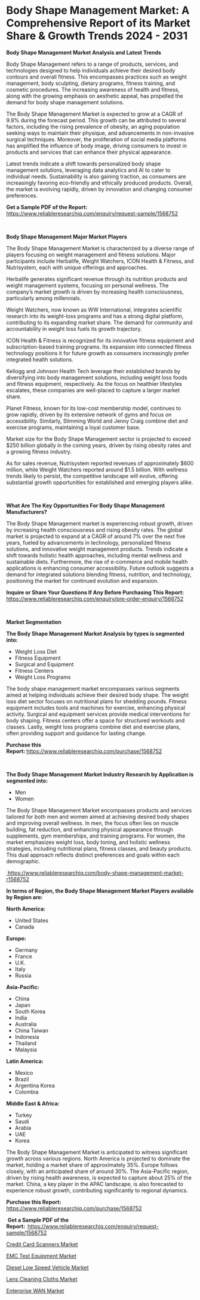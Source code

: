 <p><h1>Body Shape Management Market: A Comprehensive Report of its Market Share & Growth Trends 2024 - 2031</h1></p><p><strong>Body Shape Management Market Analysis and Latest Trends</strong></p>
<p><p>Body Shape Management refers to a range of products, services, and technologies designed to help individuals achieve their desired body contours and overall fitness. This encompasses practices such as weight management, body sculpting, dietary programs, fitness training, and cosmetic procedures. The increasing awareness of health and fitness, along with the growing emphasis on aesthetic appeal, has propelled the demand for body shape management solutions.</p><p>The Body Shape Management Market is expected to grow at a CAGR of 9.9% during the forecast period. This growth can be attributed to several factors, including the rising prevalence of obesity, an aging population seeking ways to maintain their physique, and advancements in non-invasive surgical techniques. Moreover, the proliferation of social media platforms has amplified the influence of body image, driving consumers to invest in products and services that can enhance their physical appearance.</p><p>Latest trends indicate a shift towards personalized body shape management solutions, leveraging data analytics and AI to cater to individual needs. Sustainability is also gaining traction, as consumers are increasingly favoring eco-friendly and ethically produced products. Overall, the market is evolving rapidly, driven by innovation and changing consumer preferences.</p></p>
<p><strong>Get a Sample PDF of the Report:&nbsp;</strong> <a href="https://www.reliableresearchiq.com/enquiry/request-sample/1568752?utm_campaign=99&utm_medium=2&utm_source=Github&utm_content=ia&utm_term=19102024&utm_id=body-shape-management">https://www.reliableresearchiq.com/enquiry/request-sample/1568752</a></p>
<p>&nbsp;</p>
<p><strong>Body Shape Management Major Market Players</strong></p>
<p><p>The Body Shape Management Market is characterized by a diverse range of players focusing on weight management and fitness solutions. Major participants include Herbalife, Weight Watchers, ICON Health & Fitness, and Nutrisystem, each with unique offerings and approaches.</p><p>Herbalife generates significant revenue through its nutrition products and weight management systems, focusing on personal wellness. The company’s market growth is driven by increasing health consciousness, particularly among millennials.</p><p>Weight Watchers, now known as WW International, integrates scientific research into its weight-loss programs and has a strong digital platform, contributing to its expanding market share. The demand for community and accountability in weight loss fuels its growth trajectory.</p><p>ICON Health & Fitness is recognized for its innovative fitness equipment and subscription-based training programs. Its expansion into connected fitness technology positions it for future growth as consumers increasingly prefer integrated health solutions.</p><p>Kellogg and Johnson Health Tech leverage their established brands by diversifying into body management solutions, including weight loss foods and fitness equipment, respectively. As the focus on healthier lifestyles escalates, these companies are well-placed to capture a larger market share.</p><p>Planet Fitness, known for its low-cost membership model, continues to grow rapidly, driven by its extensive network of gyms and focus on accessibility. Similarly, Slimming World and Jenny Craig combine diet and exercise programs, maintaining a loyal customer base.</p><p>Market size for the Body Shape Management sector is projected to exceed $250 billion globally in the coming years, driven by rising obesity rates and a growing fitness industry.</p><p>As for sales revenue, Nutrisystem reported revenues of approximately $600 million, while Weight Watchers reported around $1.5 billion. With wellness trends likely to persist, the competitive landscape will evolve, offering substantial growth opportunities for established and emerging players alike.</p></p>
<p>&nbsp;</p>
<p><strong>What Are The Key Opportunities For Body Shape Management Manufacturers?</strong></p>
<p><p>The Body Shape Management market is experiencing robust growth, driven by increasing health consciousness and rising obesity rates. The global market is projected to expand at a CAGR of around 7% over the next five years, fueled by advancements in technology, personalized fitness solutions, and innovative weight management products. Trends indicate a shift towards holistic health approaches, including mental wellness and sustainable diets. Furthermore, the rise of e-commerce and mobile health applications is enhancing consumer accessibility. Future outlook suggests a demand for integrated solutions blending fitness, nutrition, and technology, positioning the market for continued evolution and expansion.</p></p>
<p><strong>Inquire or Share Your Questions If Any Before Purchasing This Report:</strong> <a href="https://www.reliableresearchiq.com/enquiry/pre-order-enquiry/1568752?utm_campaign=99&utm_medium=2&utm_source=Github&utm_content=ia&utm_term=19102024&utm_id=body-shape-management">https://www.reliableresearchiq.com/enquiry/pre-order-enquiry/1568752</a></p>
<p>&nbsp;</p>
<p><strong>Market Segmentation</strong></p>
<p><strong>The Body Shape Management Market Analysis by types is segmented into:</strong></p>
<p><ul><li>Weight Loss Diet</li><li>Fitness Equipment</li><li>Surgical and Equipment</li><li>Fitness Centers</li><li>Weight Loss Programs</li></ul></p>
<p><p>The body shape management market encompasses various segments aimed at helping individuals achieve their desired body shape. The weight loss diet sector focuses on nutritional plans for shedding pounds. Fitness equipment includes tools and machines for exercise, enhancing physical activity. Surgical and equipment services provide medical interventions for body shaping. Fitness centers offer a space for structured workouts and classes. Lastly, weight loss programs combine diet and exercise plans, often providing support and guidance for lasting change.</p></p>
<p><strong>Purchase this Report:&nbsp;</strong><a href="https://www.reliableresearchiq.com/purchase/1568752?utm_campaign=99&utm_medium=2&utm_source=Github&utm_content=ia&utm_term=19102024&utm_id=body-shape-management">https://www.reliableresearchiq.com/purchase/1568752</a></p>
<p>&nbsp;</p>
<p><strong>The Body Shape Management Market Industry Research by Application is segmented into:</strong></p>
<p><ul><li>Men</li><li>Women</li></ul></p>
<p><p>The Body Shape Management Market encompasses products and services tailored for both men and women aimed at achieving desired body shapes and improving overall wellness. In men, the focus often lies on muscle building, fat reduction, and enhancing physical appearance through supplements, gym memberships, and training programs. For women, the market emphasizes weight loss, body toning, and holistic wellness strategies, including nutritional plans, fitness classes, and beauty products. This dual approach reflects distinct preferences and goals within each demographic.</p></p>
<p><a href="https://www.reliableresearchiq.com/body-shape-management-market-r1568752?utm_campaign=99&utm_medium=2&utm_source=Github&utm_content=ia&utm_term=19102024&utm_id=body-shape-management">&nbsp;https://www.reliableresearchiq.com/body-shape-management-market-r1568752</a></p>
<p><strong>In terms of Region, the Body Shape Management Market Players available by Region are:</strong></p>
<p>
    <p> <strong> North America: </strong>
        <ul>
            <li>United States</li>
            <li>Canada</li>
        </ul>
        </p> 
    <p> <strong> Europe: </strong>
        <ul>
            <li>Germany</li>
            <li>France</li>
            <li>U.K.</li>
            <li>Italy</li>
            <li>Russia</li>
        </ul>
        </p> 
    <p> <strong> Asia-Pacific: </strong>
        <ul>
            <li>China</li>
            <li>Japan</li>
            <li>South Korea</li>
            <li>India</li>
            <li>Australia</li>
            <li>China Taiwan</li>
            <li>Indonesia</li>
            <li>Thailand</li>
            <li>Malaysia</li>
        </ul>
        </p> 
    <p> <strong> Latin America: </strong>
        <ul>
            <li>Mexico</li>
            <li>Brazil</li>
            <li>Argentina Korea</li>
            <li>Colombia</li>
        </ul>
        </p> 
    <p> <strong> Middle East & Africa: </strong>
        <ul>
            <li>Turkey</li>
            <li>Saudi</li>
            <li>Arabia</li>
            <li>UAE</li>
            <li>Korea</li>
        </ul>
    </p>
    </p>
<p><p>The Body Shape Management Market is anticipated to witness significant growth across various regions. North America is projected to dominate the market, holding a market share of approximately 35%. Europe follows closely, with an anticipated share of around 30%. The Asia-Pacific region, driven by rising health awareness, is expected to capture about 25% of the market. China, a key player in the APAC landscape, is also forecasted to experience robust growth, contributing significantly to regional dynamics.</p></p>
<p><strong>Purchase this Report: </strong><a href="https://www.reliableresearchiq.com/purchase/1568752?utm_campaign=99&utm_medium=2&utm_source=Github&utm_content=ia&utm_term=19102024&utm_id=body-shape-management">https://www.reliableresearchiq.com/purchase/1568752</a></p>
<p>&nbsp;<strong>Get a Sample PDF of the Report:&nbsp;&nbsp;</strong><a href="https://www.reliableresearchiq.com/enquiry/request-sample/1568752?utm_campaign=99&utm_medium=2&utm_source=Github&utm_content=ia&utm_term=19102024&utm_id=body-shape-management">https://www.reliableresearchiq.com/enquiry/request-sample/1568752</a></p>
<p><strong></strong></p>
<p><p><a href="https://issuu.com/reportprime-2/docs/credit-card-scanners-market-size-20_24a16da76075ab?utm_campaign=99&utm_medium=2&utm_source=Github&utm_content=ia&utm_term=19102024&utm_id=body-shape-management">Credit Card Scanners Market</a></p><p><a href="https://issuu.com/reportprime-2/docs/emc-test-equipment-market-size-2030_32d49b2bd42e24?utm_campaign=99&utm_medium=2&utm_source=Github&utm_content=ia&utm_term=19102024&utm_id=body-shape-management">EMC Test Equipment Market</a></p><p><a href="https://github.com/danyelltzmol/Market-Research-Report-List-1/blob/main/diesel-low-speed-vehicle-market.md?utm_campaign=99&utm_medium=2&utm_source=Github&utm_content=ia&utm_term=19102024&utm_id=body-shape-management">Diesel Low Speed Vehicle Market</a></p><p><a href="https://www.linkedin.com/pulse/lens-cleaning-cloths-market-evolution-global-trends-regional-sfecc?utm_campaign=99&utm_medium=2&utm_source=Github&utm_content=ia&utm_term=19102024&utm_id=body-shape-management">Lens Cleaning Cloths Market</a></p><p><a href="https://www.linkedin.com/pulse/enterprise-wan-market-research-report-exploring-size-revenue-yx7pc?utm_campaign=99&utm_medium=2&utm_source=Github&utm_content=ia&utm_term=19102024&utm_id=body-shape-management">Enterprise WAN Market</a></p></p>